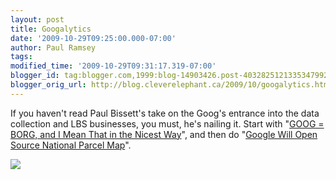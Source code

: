 ```yaml
---
layout: post
title: Googalytics
date: '2009-10-29T09:25:00.000-07:00'
author: Paul Ramsey
tags: 
modified_time: '2009-10-29T09:31:17.319-07:00'
blogger_id: tag:blogger.com,1999:blog-14903426.post-4032825121335347992
blogger_orig_url: http://blog.cleverelephant.ca/2009/10/googalytics.html
---
```


If you haven't read Paul Bissett's take on the Goog's entrance into the data collection and LBS businesses, you must, he's nailing it. Start with "[GOOG = BORG, and I Mean That in the Nicest Way](http://blogs.weogeo.com/pbissett/2009/10/14/goog-borg-and-i-mean-that-in-the-nicest-way/)", and then do "[Google Will Open Source National Parcel Map](http://blogs.weogeo.com/pbissett/2009/10/29/google-will-open-source-national-parcel-map/)".

<img src="http://static.arstechnica.com/google_microscope.jpg">

